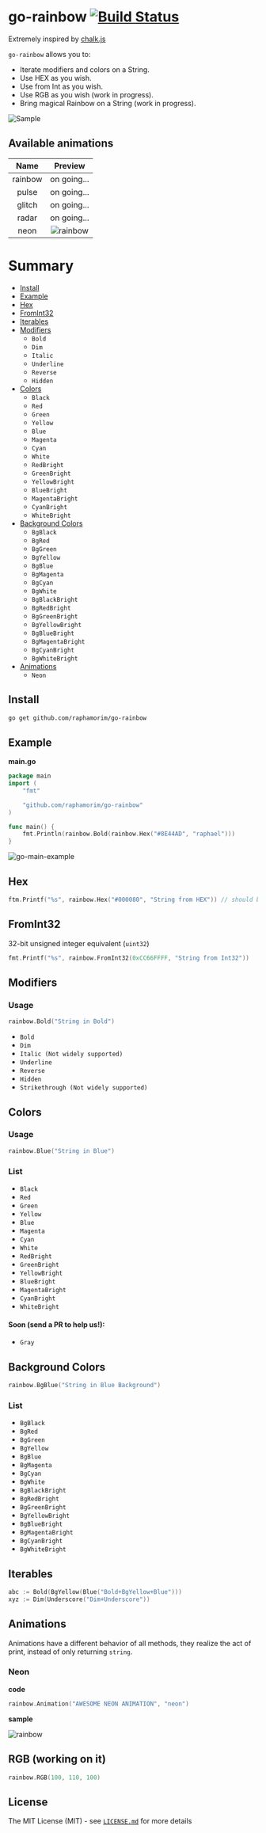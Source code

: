 # go-rainbow [![Build Status](https://img.shields.io/travis/raphamorim/go-rainbow.svg?style=flat-square)](https://travis-ci.org/raphamorim/go-rainbow)

Extremely inspired by [chalk.js](https://github.com/chalk/chalk)

`go-rainbow` allows you to:

- Iterate modifiers and colors on a String.
- Use HEX as you wish.
- Use from Int as you wish.
- Use RGB as you wish (work in progress).
- Bring magical Rainbow on a String (work in progress).

![Sample](assets/sample.png)

## Available animations

|   Name    |                   Preview                  |
|:---------:|:------------------------------------------:|
|  rainbow  | on going... |
|   pulse   | on going... |
|   glitch  | on going... |
|   radar   | on going... |
|    neon   | ![rainbow](http://i.imgur.com/Hl98alo.gif) |

# Summary

- [Install](#install)
- [Example](#example)
- [Hex](#hex)
- [FromInt32](#fromint32)
- [Iterables](#iterables)
- [Modifiers](#modifiers)
    - `Bold`
    - `Dim`
    - `Italic`
    - `Underline`
    - `Reverse`
    - `Hidden`
- [Colors](#colors)
    - `Black`
    - `Red`
    - `Green`
    - `Yellow`
    - `Blue`
    - `Magenta`
    - `Cyan`
    - `White`
    - `RedBright`
    - `GreenBright`
    - `YellowBright`
    - `BlueBright`
    - `MagentaBright`
    - `CyanBright`
    - `WhiteBright`
- [Background Colors](#background-colors)
    - `BgBlack`
    - `BgRed`
    - `BgGreen`
    - `BgYellow`
    - `BgBlue`
    - `BgMagenta`
    - `BgCyan`
    - `BgWhite`
    - `BgBlackBright`
    - `BgRedBright`
    - `BgGreenBright`
    - `BgYellowBright`
    - `BgBlueBright`
    - `BgMagentaBright`
    - `BgCyanBright`
    - `BgWhiteBright`
- [Animations](#animations)
    - `Neon`

## Install

```bash
go get github.com/raphamorim/go-rainbow
```

## Example

**main.go**

```go
package main
import (
    "fmt"

    "github.com/raphamorim/go-rainbow"
)

func main() {
    fmt.Println(rainbow.Bold(rainbow.Hex("#8E44AD", "raphael")))
}
```

![go-main-example](assets/go-main-example.png)

## Hex

```go
ftm.Printf("%s", rainbow.Hex("#000080", "String from HEX")) // should be index 4 (navy blue)
```

## FromInt32

32-bit unsigned integer equivalent (`uint32`)

```go
fmt.Printf("%s", rainbow.FromInt32(0xCC66FFFF, "String from Int32"))
```

## Modifiers

### Usage

```go
rainbow.Bold("String in Bold")
```

- `Bold`
- `Dim`
- `Italic (Not widely supported)`
- `Underline`
- `Reverse`
- `Hidden`
- `Strikethrough (Not widely supported)`

## Colors

### Usage

```go
rainbow.Blue("String in Blue")
```

### List

- `Black`
- `Red`
- `Green`
- `Yellow`
- `Blue`
- `Magenta`
- `Cyan`
- `White`
- `RedBright`
- `GreenBright`
- `YellowBright`
- `BlueBright`
- `MagentaBright`
- `CyanBright`
- `WhiteBright`

#### Soon (send a PR to help us!):

- `Gray`

## Background Colors

```go
rainbow.BgBlue("String in Blue Background")
```

### List

- `BgBlack`
- `BgRed`
- `BgGreen`
- `BgYellow`
- `BgBlue`
- `BgMagenta`
- `BgCyan`
- `BgWhite`
- `BgBlackBright`
- `BgRedBright`
- `BgGreenBright`
- `BgYellowBright`
- `BgBlueBright`
- `BgMagentaBright`
- `BgCyanBright`
- `BgWhiteBright`

## Iterables

```go
abc := Bold(BgYellow(Blue("Bold+BgYellow+Blue")))
xyz := Dim(Underscore("Dim+Underscore"))
```

## Animations

Animations have a different behavior of all methods, they realize the act of print, instead of only returning `string`.

### Neon

**code**

```go
rainbow.Animation("AWESOME NEON ANIMATION", "neon")
```

**sample**

![rainbow](http://i.imgur.com/ZXMBJoB.gif)

## RGB (working on it)

```go
rainbow.RGB(100, 110, 100)
```

## License

The MIT License (MIT) - see [`LICENSE.md`](https://github.com/raphamorim/go-rainbow/blob/master/LICENSE.md) for more details
